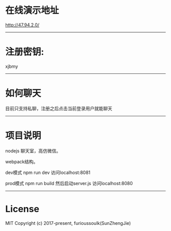 # 在线演示地址
http://47.94.2.0/
***
# 注册密钥:
xjbmy
***
# 如何聊天
目前只支持私聊，注册之后点击当前登录用户就能聊天
***
# 项目说明
nodejs 聊天室，高仿微信。  

webpack结构。  

dev模式 npm run dev 访问localhost:8081  

prod模式 npm run build 然后启动server.js 访问localhost:8080  

***
# License
MIT
Copyright (c) 2017-present,  furioussoulk(SunZhengJie)
